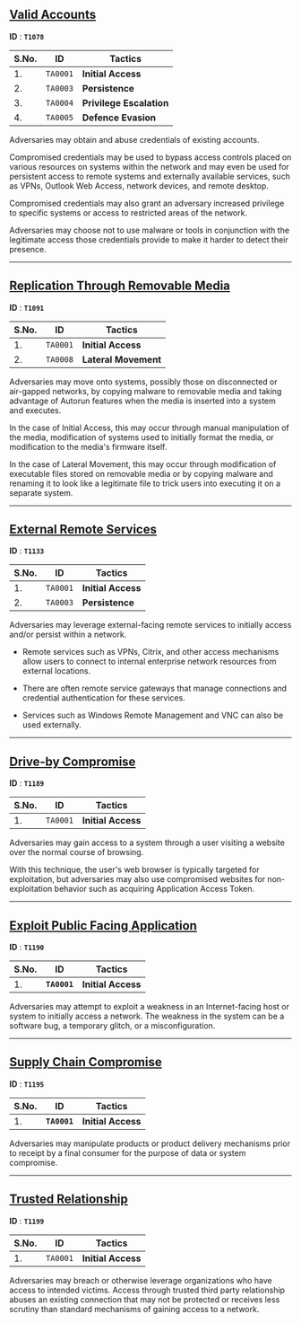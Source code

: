 ## <ins>Valid Accounts</ins>  

**ID** : **`T1078`**

| S.No. | ID | Tactics |
| --- | --- | --- |
| 1. | `TA0001` | **Initial Access** |
| 2. | `TA0003` | **Persistence** |
| 3. | `TA0004` | **Privilege Escalation** |
| 4. | `TA0005` | **Defence Evasion** |

Adversaries may obtain and abuse credentials of existing accounts.

Compromised credentials may be used to bypass access controls placed on various resources on systems within the network and may even be used for persistent access to remote systems and externally available services, such as VPNs, Outlook Web Access, network devices, and remote desktop.

Compromised credentials may also grant an adversary increased privilege to specific systems or access to restricted areas of the network.

Adversaries may choose not to use malware or tools in conjunction with the legitimate access those credentials provide to make it harder to detect their presence. 

---

## <ins>Replication Through Removable Media</ins>

**ID** : **`T1091`**

| S.No. | ID | Tactics |
| --- | --- | --- |
| 1. | `TA0001`| **Initial Access** |
| 2. | `TA0008` | **Lateral Movement** |

Adversaries may move onto systems, possibly those on disconnected or air-gapped networks, by copying malware to removable media and taking advantage of Autorun features when the media is inserted into a system and executes.

In the case of Initial Access, this may occur through manual manipulation of the media, modification of systems used to initially format the media, or modification to the media's firmware itself.

In the case of Lateral Movement, this may occur through modification of executable files stored on removable media or by copying malware and renaming it to look like a legitimate file to trick users into executing it on a separate system. 

---

## <ins>External Remote Services</ins>

**ID** : **`T1133`**

| S.No. | ID | Tactics |
| --- | --- | --- |
| 1. | `TA0001` | **Initial Access** |
| 2. | `TA0003` | **Persistence** |

Adversaries may leverage external-facing remote services to initially access and/or persist within a network.

- Remote services such as VPNs, Citrix, and other access mechanisms allow users to connect to internal enterprise network resources from external locations.

- There are often remote service gateways that manage connections and credential authentication for these services.

- Services such as Windows Remote Management and VNC can also be used externally.

--- 

## <ins>Drive-by Compromise</ins>

**ID** : **`T1189`**

| S.No. | ID | Tactics |
| --- | --- | --- |
| 1. | `TA0001` | **Initial Access** |

Adversaries may gain access to a system through a user visiting a website over the normal course of browsing.

With this technique, the user's web browser is typically targeted for exploitation, but adversaries may also use compromised websites for non-exploitation behavior such as acquiring Application Access Token.

---

## <ins>Exploit Public Facing Application</ins>

**ID** : **`T1190`**

| S.No. | ID | Tactics |
| --- | --- | --- |
| 1. | **`TA0001`** | **Initial Access** |

Adversaries may attempt to exploit a weakness in an Internet-facing host or system to initially access a network. The weakness in the system can be a software bug, a temporary glitch, or a misconfiguration.

---

<!-- ## <ins></ins>

**ID** : **`T11`**

| S.No. | ID | Tactics |
| --- | --- | --- |
| 1. | | | -->


## <ins>Supply Chain Compromise</ins>

**ID** : **`T1195`**

| S.No. | ID | Tactics |
| --- | --- | --- |
| 1. | **`TA0001`** | **Initial Access** |

Adversaries may manipulate products or product delivery mechanisms prior to receipt by a final consumer for the purpose of data or system compromise.

---

## <ins>Trusted Relationship</ins>

**ID** : **`T1199`**

| S.No. | ID | Tactics |
| --- | --- | --- |
| 1. | `TA0001` | **Initial Access** |

Adversaries may breach or otherwise leverage organizations who have access to intended victims. 
Access through trusted third party relationship abuses an existing connection that may not be protected or receives less scrutiny than standard mechanisms of gaining access to a network.
